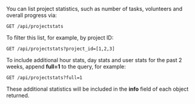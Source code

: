 You can list project statistics, such as number of tasks, volunteers and overall progress via:

    GET /api/projectstats

To filter this list, for example, by project ID:

    GET /api/projectstats?project_id=[1,2,3]

To include additional hour stats, day stats and user stats for the past 2 weeks, append **full=1** to the query, for example:

    GET /api/projectstats?full=1

These additional statistics will be included in the **info** field of each object returned.

